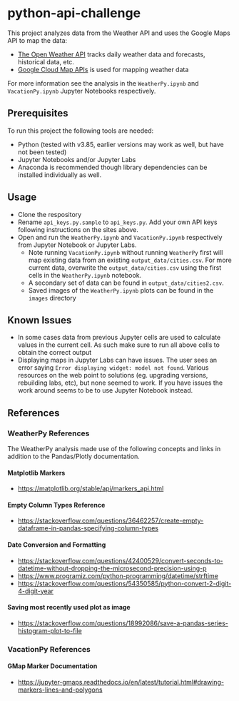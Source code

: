 # python-api-challenge

This project analyzes data from the Weather API and uses the Google Maps API to map the data:

* [The Open Weather API](https://openweathermap.org/) tracks daily weather data and forecasts, historical data, etc.
* [Google Cloud Map APIs](https://console.cloud.google.com/google/maps-apis) is used for mapping weather data

For more information see the analysis in the `WeatherPy.ipynb` and `VacationPy.ipynb`  Jupyter Notebooks respectively.

## Prerequisites

To run this project the following tools are needed:

* Python (tested with v3.85, earlier versions may work as well, but have not been tested)
* Jupyter Notebooks and/or Jupyter Labs
* Anaconda is recommended though library dependencies can be installed individually as well.

## Usage

* Clone the respository
* Rename `api_keys.py.sample` to `api_keys.py`. Add your own API keys following instructions on the sites above.
* Open and run the `WeatherPy.ipynb` and `VacationPy.ipynb` respectively from Jupyter Notebook or Jupyter Labs.
  * Note running `VacationPy.ipynb` without running `WeatherPy` first will map existing data from an existing `output_data/cities.csv`. For more current data, overwrite the `output_data/cities.csv` using the first cells in the `WeatherPy.ipynb` notebook.
  * A secondary set of data can be found in `output_data/cities2.csv`.
  * Saved images of the `WeatherPy.ipynb` plots can be found in the `images` directory

## Known Issues

* In some cases data from previous Jupyter cells are used to calculate values in the current cell. As such make sure to run all above cells to obtain the correct output
* Displaying maps in Jupyter Labs can have issues. The user sees an error saying `Error displaying widget: model not found`. Various resources on the web point to solutions (eg. upgrading versions, rebuilding labs, etc), but none seemed to work. If you have issues the work around seems to be to use Jupyter Notebook instead.

## References

### WeatherPy References

The WeatherPy analysis made use of the following concepts and links in addition to the Pandas/Plotly documentation.

#### Matplotlib Markers

* https://matplotlib.org/stable/api/markers_api.html

#### Empty Column Types Reference

* https://stackoverflow.com/questions/36462257/create-empty-dataframe-in-pandas-specifying-column-types

#### Date Conversion and Formatting

* https://stackoverflow.com/questions/42400529/convert-seconds-to-datetime-without-dropping-the-microsecond-precision-using-p
* https://www.programiz.com/python-programming/datetime/strftime
* https://stackoverflow.com/questions/54350585/python-convert-2-digit-4-digit-year

#### Saving most recently used plot as image

 * https://stackoverflow.com/questions/18992086/save-a-pandas-series-histogram-plot-to-file

### VacationPy References

#### GMap Marker Documentation

* https://jupyter-gmaps.readthedocs.io/en/latest/tutorial.html#drawing-markers-lines-and-polygons